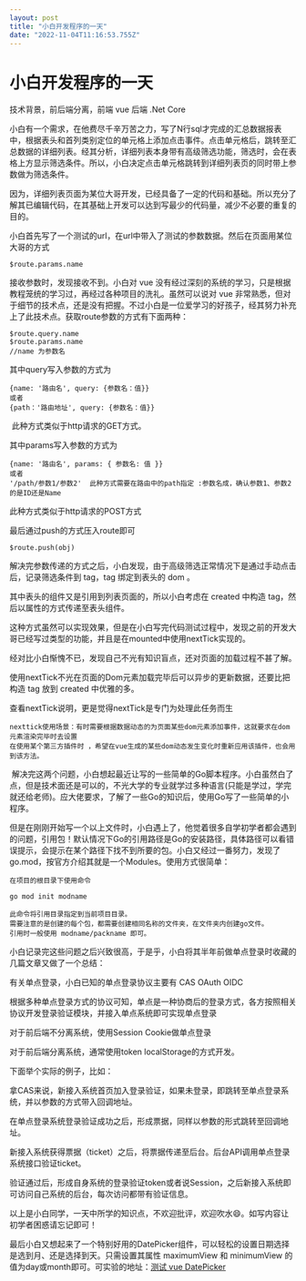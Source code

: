 ```yaml
---
layout: post
title: "小白开发程序的一天"
date: "2022-11-04T11:16:53.755Z"
---
```

小白开发程序的一天
=========

技术背景，前后端分离，前端 vue 后端 .Net Core

小白有一个需求，在他费尽千辛万苦之力，写了N行sql才完成的汇总数据报表中，根据表头和首列类别定位的单元格上添加点击事件。点击单元格后，跳转至汇总数据的详细列表。经其分析，详细列表本身带有高级筛选功能，筛选时，会在表格上方显示筛选条件。所以，小白决定点击单元格跳转到详细列表页的同时带上参数做为筛选条件。

因为，详细列表页面为某位大哥开发，已经具备了一定的代码和基础。所以充分了解其已编辑代码，在其基础上开发可以达到写最少的代码量，减少不必要的重复的目的。

小白首先写了一个测试的url，在url中带入了测试的参数数据。然后在页面用某位大哥的方式

    $route.params.name

接收参数时，发现接收不到。小白对 vue 没有经过深刻的系统的学习，只是根据教程笼统的学习过，再经过各种项目的洗礼。虽然可以说对 vue 非常熟悉，但对于细节的技术点，还是没有把握。不过小白是一位爱学习的好孩子，经其努力补充上了此技术点。获取route参数的方式有下面两种：

    $route.query.name
    $route.params.name
    //name 为参数名

其中query写入参数的方式为

    {name: '路由名', query: {参数名：值}} 
    或者 
    {path：'路由地址', query: {参数名：值}}

 此种方式类似于http请求的GET方式。

其中params写入参数的方式为

    {name: '路由名', params: { 参数名: 值 }} 
    或者 
    '/path/参数1/参数2'  此种方式需要在路由中的path指定 :参数名成，确认参数1、参数2的是ID还是Name

此种方式类似于http请求的POST方式

最后通过push的方式压入route即可

    $route.push(obj)

解决完参数传递的方式之后，小白发现，由于高级筛选正常情况下是通过手动点击后，记录筛选条件到 tag，tag 绑定到表头的 dom 。

其中表头的组件又是引用到列表页面的，所以小白考虑在 created 中构造 tag，然后以属性的方式传递至表头组件。

这种方式虽然可以实现效果，但是在小白写完代码测试过程中，发现之前的开发大哥已经写过类型的功能，并且是在mounted中使用nextTick实现的。

经对比小白惭愧不已，发现自己不光有知识盲点，还对页面的加载过程不甚了解。

使用nextTick不光在页面的Dom元素加载完毕后可以异步的更新数据，还要比把构造 tag 放到 created 中优雅的多。

查看nextTick说明，更是觉得nextTick是专门为处理此任务而生

    nexttick使用场景：有时需要根据数据动态的为页面某些dom元素添加事件，这就要求在dom元素渲染完毕时去设置
    在使用某个第三方插件时 ，希望在vue生成的某些dom动态发生变化时重新应用该插件，也会用到该方法。

 解决完这两个问题，小白想起最近让写的一些简单的Go脚本程序。小白虽然白了点，但是技术面还是可以的，不光大学的专业就学过多种语言(只能是学过，学完就还给老师)。应大佬要求，了解了一些Go的知识后，使用Go写了一些简单的小程序。

但是在刚刚开始写一个以上文件时，小白遇上了，他觉着很多自学初学者都会遇到的问题，引用包！默认情况下Go的引用路径是Go的安装路径，具体路径可以看错误提示，会提示在某个路径下找不到所要的包。小白又经过一番努力，发现了go.mod，按官方介绍其就是一个Modules。使用方式很简单：

    在项目的根目录下使用命令
    
    go mod init modname 
    
    此命令将引用目录指定到当前项目目录。
    需要注意的是创建的每个包，都需要创建相同名称的文件夹，在文件夹内创建go文件。
    引用时一般使用 modname/packname 即可。

小白记录完这些问题之后兴致很高，于是乎，小白将其半年前做单点登录时收藏的几篇文章又做了一个总结：

有关单点登录，小白已知的单点登录协议主要有 CAS OAuth OIDC

根据多种单点登录方式的协议可知，单点是一种协商后的登录方式，各方按照相关协议开发登录验证模块，并接入单点系统即可实现单点登录

对于前后端不分离系统，使用Session Cookie做单点登录

对于前后端分离系统，通常使用token localStorage的方式开发。

下面举个实际的例子，比如：

拿CAS来说，新接入系统首页加入登录验证，如果未登录，即跳转至单点登录系统，并以参数的方式带入回调地址。

在单点登录系统登录验证成功之后，形成票据，同样以参数的形式跳转至回调地址。

新接入系统获得票据（ticket）之后，将票据传递至后台。后台API调用单点登录系统接口验证ticket。

验证通过后，形成自身系统的登录验证token或者说Session，之后新接入系统即可访问自己系统的后台，每次访问都带有验证信息。

以上是小白同学，一天中所学的知识点，不欢迎批评，欢迎吹水😄。如写内容让初学者困惑请忘记即可！

最后小白又想起来了一个特别好用的DatePicker组件，可以轻松的设置日期选择是选到月、还是选择到天。只需设置其属性 maximumView 和 minimumView 的值为day或month即可。可实验的地址：[测试 vue DatePicker](https://codesandbox.io/s/mpklq49wp?file=/index.js)